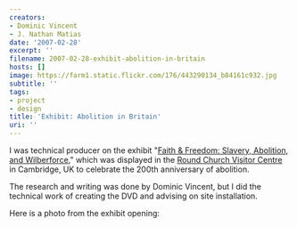 ```yaml
---
creators:
- Dominic Vincent
- J. Nathan Matias
date: '2007-02-28'
excerpt: ''
filename: 2007-02-28-exhibit-abolition-in-britain
hosts: []
image: https://farm1.static.flickr.com/176/443290134_b84161c932.jpg
subtitle: ''
tags:
- project
- design
title: 'Exhibit: Abolition in Britain'
uri: ''
---
```


 <p>I was technical producer on the exhibit "<a href="http://www.christianheritageuk.org.uk/Publisher/article.aspx?id=75860">Faith &amp; Freedom: Slavery, Abolition, and Wilberforce</a>," which was displayed in the <a href="http://www.christianheritageuk.org.uk/">Round Church Visitor Centre</a> in Cambridge, UK to celebrate the 200th anniversary of abolition. </p>
<p>The research and writing was done by Dominic Vincent, but I did the technical work of creating the DVD and advising on site installation.</p>
<p>Here is a photo from the exhibit opening:</p>